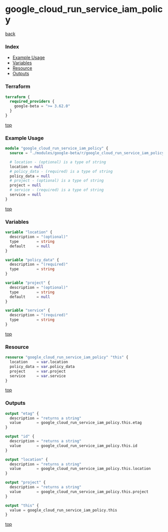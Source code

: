 # google_cloud_run_service_iam_policy

[back](../google-beta.md)

### Index

- [Example Usage](#example-usage)
- [Variables](#variables)
- [Resource](#resource)
- [Outputs](#outputs)

### Terraform

```terraform
terraform {
  required_providers {
    google-beta = ">= 3.62.0"
  }
}
```

[top](#index)

### Example Usage

```terraform
module "google_cloud_run_service_iam_policy" {
  source = "./modules/google-beta/r/google_cloud_run_service_iam_policy"

  # location - (optional) is a type of string
  location = null
  # policy_data - (required) is a type of string
  policy_data = null
  # project - (optional) is a type of string
  project = null
  # service - (required) is a type of string
  service = null
}
```

[top](#index)

### Variables

```terraform
variable "location" {
  description = "(optional)"
  type        = string
  default     = null
}

variable "policy_data" {
  description = "(required)"
  type        = string
}

variable "project" {
  description = "(optional)"
  type        = string
  default     = null
}

variable "service" {
  description = "(required)"
  type        = string
}
```

[top](#index)

### Resource

```terraform
resource "google_cloud_run_service_iam_policy" "this" {
  location    = var.location
  policy_data = var.policy_data
  project     = var.project
  service     = var.service
}
```

[top](#index)

### Outputs

```terraform
output "etag" {
  description = "returns a string"
  value       = google_cloud_run_service_iam_policy.this.etag
}

output "id" {
  description = "returns a string"
  value       = google_cloud_run_service_iam_policy.this.id
}

output "location" {
  description = "returns a string"
  value       = google_cloud_run_service_iam_policy.this.location
}

output "project" {
  description = "returns a string"
  value       = google_cloud_run_service_iam_policy.this.project
}

output "this" {
  value = google_cloud_run_service_iam_policy.this
}
```

[top](#index)